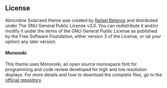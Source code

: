## License

Abricotine Solarized theme was created by [Rafael Belenos](https://github.com/belenos) and distributed under The GNU General Public License v3.0. You can redistribute it and/or modify it under the terms of the GNU General Public License as published by the Free Software Foundation, either version 3 of the License, or (at your option) any later version.



#### Mononoki
This theme uses Mononoki, an open source monospace font for programming and code review developed for high and low resolution displays. For more details and how to download the complete files, go to the [official repository](https://github.com/madmalik/mononoki).